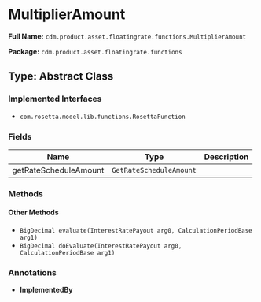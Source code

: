 # MultiplierAmount

**Full Name:** `cdm.product.asset.floatingrate.functions.MultiplierAmount`

**Package:** `cdm.product.asset.floatingrate.functions`

## Type: Abstract Class

### Implemented Interfaces

- `com.rosetta.model.lib.functions.RosettaFunction`

### Fields

| Name | Type | Description |
|------|------|-------------|
| getRateScheduleAmount | `GetRateScheduleAmount` |  |

### Methods

#### Other Methods

- `BigDecimal evaluate(InterestRatePayout arg0, CalculationPeriodBase arg1)`
- `BigDecimal doEvaluate(InterestRatePayout arg0, CalculationPeriodBase arg1)`

### Annotations

- **ImplementedBy**

